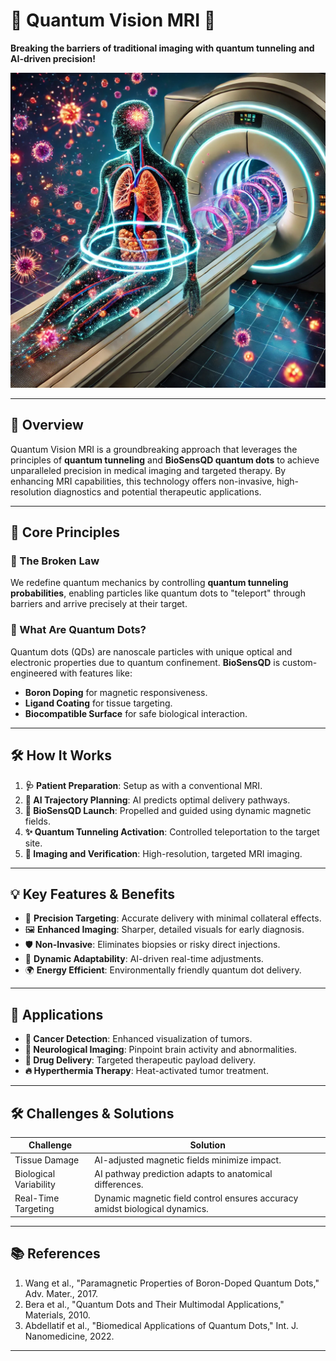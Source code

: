 

# 🧬 Quantum Vision MRI 🌟

**Breaking the barriers of traditional imaging with quantum tunneling and AI-driven precision!**

![Quantum Vision MRI Visualization](assets/Imaginary%20look.png)  

---

## 🚀 Overview

Quantum Vision MRI is a groundbreaking approach that leverages the principles of **quantum tunneling** and **BioSensQD quantum dots** to achieve unparalleled precision in medical imaging and targeted therapy. By enhancing MRI capabilities, this technology offers non-invasive, high-resolution diagnostics and potential therapeutic applications.

---

## 🧪 Core Principles

### 🔑 The Broken Law
We redefine quantum mechanics by controlling **quantum tunneling probabilities**, enabling particles like quantum dots to "teleport" through barriers and arrive precisely at their target.

### 🌟 What Are Quantum Dots?
Quantum dots (QDs) are nanoscale particles with unique optical and electronic properties due to quantum confinement. **BioSensQD** is custom-engineered with features like:
- **Boron Doping** for magnetic responsiveness.
- **Ligand Coating** for tissue targeting.
- **Biocompatible Surface** for safe biological interaction.

---

## 🛠 How It Works

1. **🩺 Patient Preparation**: Setup as with a conventional MRI.
2. **🎯 AI Trajectory Planning**: AI predicts optimal delivery pathways.
3. **🚀 BioSensQD Launch**: Propelled and guided using dynamic magnetic fields.
4. **✨ Quantum Tunneling Activation**: Controlled teleportation to the target site.
5. **📸 Imaging and Verification**: High-resolution, targeted MRI imaging.

---

## 💡 Key Features & Benefits

- 🎯 **Precision Targeting**: Accurate delivery with minimal collateral effects.
- 🖼 **Enhanced Imaging**: Sharper, detailed visuals for early diagnosis.
- 🛡 **Non-Invasive**: Eliminates biopsies or risky direct injections.
- 🤖 **Dynamic Adaptability**: AI-driven real-time adjustments.
- 🌍 **Energy Efficient**: Environmentally friendly quantum dot delivery.

---

## 🔬 Applications

- **🎥 Cancer Detection**: Enhanced visualization of tumors.
- **🧠 Neurological Imaging**: Pinpoint brain activity and abnormalities.
- **💊 Drug Delivery**: Targeted therapeutic payload delivery.
- **🔥 Hyperthermia Therapy**: Heat-activated tumor treatment.

---

## 🛠 Challenges & Solutions

| **Challenge**                      | **Solution**                                                                 |
|------------------------------------|------------------------------------------------------------------------------|
| Tissue Damage                      | AI-adjusted magnetic fields minimize impact.                                |
| Biological Variability             | AI pathway prediction adapts to anatomical differences.                     |
| Real-Time Targeting                | Dynamic magnetic field control ensures accuracy amidst biological dynamics. |

---

## 📚 References

1. Wang et al., "Paramagnetic Properties of Boron-Doped Quantum Dots," Adv. Mater., 2017.  
2. Bera et al., "Quantum Dots and Their Multimodal Applications," Materials, 2010.  
3. Abdellatif et al., "Biomedical Applications of Quantum Dots," Int. J. Nanomedicine, 2022.

---
